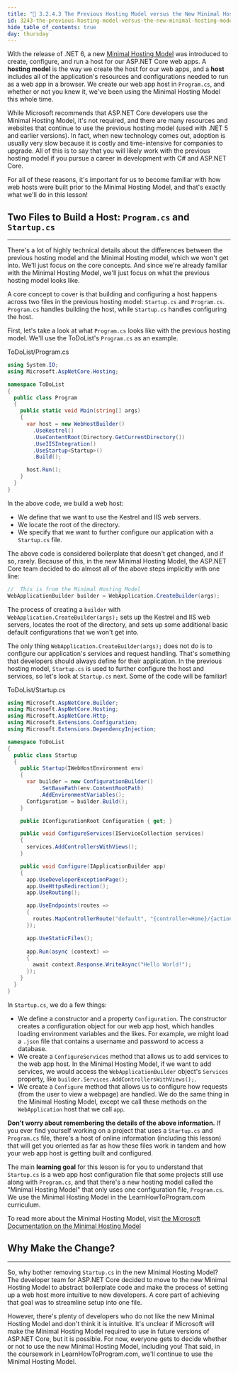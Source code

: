 ```yaml
---
title: "📓 3.2.4.3 The Previous Hosting Model versus the New Minimal Hosting Model"
id: 3243-the-previous-hosting-model-versus-the-new-minimal-hosting-model
hide_table_of_contents: true
day: thursday
---
```


With the release of .NET 6, a new [Minimal Hosting Model](https://learn.microsoft.com/en-us/aspnet/core/migration/50-to-60?view=aspnetcore-6.0&tabs=visual-studio-code#nhm) was introduced to create, configure, and run a host for our ASP.NET Core web apps. A **hosting model** is the way we create the host for our web apps, and a **host** includes all of the application's resources and configurations needed to run as a web app in a browser. We create our web app host in `Program.cs`, and whether or not you knew it, we've been using the Minimal Hosting Model this whole time. 

While Microsoft recommends that ASP.NET Core developers use the Minimal Hosting Model, it's not required, and there are many resources and websites that continue to use the previous hosting model (used with .NET 5 and earlier versions). In fact, when new technology comes out, adoption is usually very slow because it is costly and time-intensive for companies to upgrade. All of this is to say that you will likely work with the previous hosting model if you pursue a career in development with C# and ASP.NET Core. 

For all of these reasons, it's important for us to become familiar with how web hosts were built prior to the Minimal Hosting Model, and that's exactly what we'll do in this lesson!

## Two Files to Build a Host: `Program.cs` and `Startup.cs`
---

There's a lot of highly technical details about the differences between the previous hosting model and the Minimal Hosting model, which we won't get into. We'll just focus on the core concepts. And since we're already familiar with the Minimal Hosting Model, we'll just focus on what the previous hosting model looks like. 

A core concept to cover is that building and configuring a host happens across two files in the previous hosting model: `Startup.cs` and `Program.cs`. `Program.cs` handles building the host, while `Startup.cs` handles configuring the host. 

First, let's take a look at what `Program.cs` looks like with the previous hosting model. We'll use the ToDoList's `Program.cs` as an example.

<div class="filename">ToDoList/Program.cs</div>

```cs
using System.IO;
using Microsoft.AspNetCore.Hosting;

namespace ToDoList
{
  public class Program
  {
    public static void Main(string[] args)
    {
      var host = new WebHostBuilder()
        .UseKestrel()
        .UseContentRoot(Directory.GetCurrentDirectory())
        .UseIISIntegration()
        .UseStartup<Startup>()
        .Build();

      host.Run();
    }
  }
}
```

In the above code, we build a web host: 

* We define that we want to use the Kestrel and IIS web servers.
* We locate the root of the directory.
* We specify that we want to further configure our application with a `Startup.cs` file.

The above code is considered boilerplate that doesn't get changed, and if so, rarely. Because of this, in the new Minimal Hosting Model, the ASP.NET Core team decided to do almost all of the above steps implicitly with one line:

```cs
//  This is from the Minimal Hosting Model
WebApplicationBuilder builder = WebApplication.CreateBuilder(args);
```

The process of creating a `builder` with `WebApplication.CreateBuilder(args);` sets up the Kestrel and IIS web servers, locates the root of the directory, and sets up some additional basic default configurations that we won't get into. 

The only thing `WebApplication.CreateBuilder(args);` does not do is to configure our application's services and request handling. That's something that developers should always define for their application. In the previous hosting model, `Startup.cs` is used to further configure the host and services, so let's look at `Startup.cs` next. Some of the code will be familiar!

<div class="filename">ToDoList/Startup.cs</div>

```cs
using Microsoft.AspNetCore.Builder;
using Microsoft.AspNetCore.Hosting;
using Microsoft.AspNetCore.Http;
using Microsoft.Extensions.Configuration;
using Microsoft.Extensions.DependencyInjection;

namespace ToDoList
{
  public class Startup
  {
    public Startup(IWebHostEnvironment env)
    {
      var builder = new ConfigurationBuilder()
          .SetBasePath(env.ContentRootPath)
          .AddEnvironmentVariables();
      Configuration = builder.Build();
    }

    public IConfigurationRoot Configuration { get; }

    public void ConfigureServices(IServiceCollection services)
    {
      services.AddControllersWithViews();
    }

    public void Configure(IApplicationBuilder app)
    {
      app.UseDeveloperExceptionPage();
      app.UseHttpsRedirection();
      app.UseRouting();

      app.UseEndpoints(routes =>
      {
        routes.MapControllerRoute("default", "{controller=Home}/{action=Index}/{id?}");
      });

      app.UseStaticFiles();
      
      app.Run(async (context) =>
      {
        await context.Response.WriteAsync("Hello World!");
      });
    }
  }
}
```

In `Startup.cs`, we do a few things:

* We define a constructor and a property `Configuration`. The constructor creates a configuration object for our web app host, which handles loading environment variables and the likes. For example, we might load a `.json` file that contains a username and password to access a database.
* We create a `ConfigureServices` method that allows us to add services to the web app host. In the Minimal Hosting Model, if we want to add services, we would access the `WebApplicationBuilder` object's `Services` property, like `builder.Services.AddControllersWithViews();`.
* We create a `Configure` method that allows us to configure how requests (from the user to view a webpage) are handled. We do the same thing in the Minimal Hosting Model, except we call these methods on the `WebApplication` host that we call `app`.

**Don't worry about remembering the details of the above information.** If you ever find yourself working on a project that uses a `Startup.cs` and `Program.cs` file, there's a host of online information (including this lesson) that will get you oriented as far as how these files work in tandem and how your web app host is getting built and configured.

The main **learning goal** for this lesson is for you to understand that `Startup.cs` is a web app host configuration file that some projects still use along with `Program.cs`, and that there's a new hosting model called the "Minimal Hosting Model" that only uses one configuration file, `Program.cs`. We use the Minimal Hosting Model in the LearnHowToProgram.com curriculum.

To read more about the Minimal Hosting Model, visit [the Microsoft Documentation on the Minimal Hosting Model](https://learn.microsoft.com/en-us/aspnet/core/migration/50-to-60?view=aspnetcore-6.0&tabs=visual-studio-code#new-hosting-model)

## Why Make the Change?
---

So, why bother removing `Startup.cs` in the new Minimal Hosting Model? The developer team for ASP.NET Core decided to move to the new Minimal Hosting Model to abstract boilerplate code and make the process of setting up a web host more intuitive to new developers. A core part of achieving that goal was to streamline setup into one file. 

However, there's plenty of developers who do not like the new Minimal Hosting Model and don't think it is intuitive. It's unclear if Microsoft will make the Minimal Hosting Model required to use in future versions of ASP.NET Core, but it is possible. For now, everyone gets to decide whether or not to use the new Minimal Hosting Model, including you! That said, in the coursework in LearnHowToProgram.com, we'll continue to use the Minimal Hosting Model.
